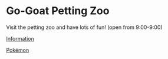 # Go-Goat Petting Zoo
Visit the petting zoo and have lots of fun! (open from 9:00-9:00)

[Information](https://xink11.github.io/Go-Goat-Petting-Zoo/Information)

[Pokémon](https://xink11.github.io/Go-Goat-Petting-Zoo/Pok%C3%A9mon)
